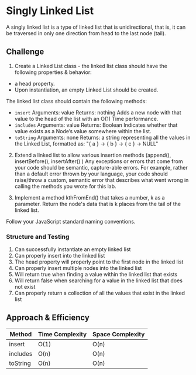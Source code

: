 # Singly Linked List
A singly linked list is a type of linked list that is unidirectional, that is, it can be traversed in only one direction from head to the last node (tail).

## Challenge 

1. Create a Linked List class - the linked list class should have the following properties & behavior:
- a head property.
- Upon instantiation, an empty Linked List should be created.

The linked list class should contain the following methods:

- `insert`
  Arguments: value
  Returns: nothing
  Adds a new node with that value to the head of the list with an O(1) Time performance.
- `includes`
  Arguments: value
  Returns: Boolean
  Indicates whether that value exists as a Node’s value somewhere within the list.
- `toString`
  Arguments: none
  Returns: a string representing all the values in the Linked List, formatted as:
  "{ a } -> { b } -> { c } -> NULL"


2. Extend a linked list to allow various insertion methods (append(), insertBefore(), insertAfter() )
Any exceptions or errors that come from your code should be semantic, capture-able errors. For example, rather than a default error thrown by your language, your code should raise/throw a custom, semantic error that describes what went wrong in calling the methods you wrote for this lab.

3. Implement a method kthFromEnd() that takes a number, k as a parameter. Return the node's data that is k places from the tail of the linked list.


Follow your JavaScript standard naming conventions.

### Structure and Testing

1. Can successfully instantiate an empty linked list
2. Can properly insert into the linked list
3. The head property will properly point to the first node in the linked list
4. Can properly insert multiple nodes into the linked list
5. Will return true when finding a value within the linked list that exists
6. Will return false when searching for a value in the linked list that does not exist
7. Can properly return a collection of all the values that exist in the linked list

## Approach & Efficiency

| Method | Time Complexity | Space Complexity |
| ---- | ---- | ---- |
| insert | O(1) | O(n) |
| includes | O(n) | O(n) |
| toString | O(n) | O(n) |
